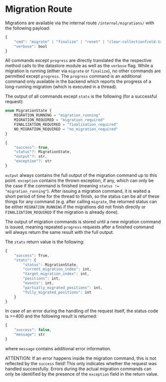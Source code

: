 # Migration Route

Migrations are available via the internal route `/internal/migrations/` with the following payload:
```js
{
    "cmd": "migrate" | "finalize" | "reset" | "clear-collectionfield-tables" | "stats" | "progress",
    "verbose": bool
}
```

All commands except `progress` are directly translated the the respective method calls to the datastore module as well as the `verbose` flag. While a migration is running (either via `migrate` or `finalize`), no other commands are permitted except `progress`. The `progress` command is an additional command only available in the backend which reports the progress of a long-running migration (which is executed in a thread).

The output of all commands except `stats` is the following (for a successful request):
```js
enum MigrationState {
    MIGRATION_RUNNING = "migration_running"
    MIGRATION_REQUIRED = "migration_required"
    FINALIZATION_REQUIRED = "finalization_required"
    NO_MIGRATION_REQUIRED = "no_migration_required"
}

{
    "success": true,
    "status"?: MigrationState,
    "output"?: str,
    "exception"?: str
}
```
`output` always contains the full output of the migration command up to this point. `exception` contains the thrown exception, if any, which can only be the case if the command is finished (meaning `status != "migration_running"`). After issuing a migration command, it is waited a short period of time for the thread to finish, so the status can be all of these things for any command (e.g. after calling `migrate`, the returned status can be either `MIGRATION_RUNNING` if the migrations did not finish directly or `FINALIZATION_REQUIRED` if the migration is already done).

The output of migration commands is stored until a new migration command is issued, meaning repeated `progress` requests after a finished command will always return the same result with the full output.

The `stats` return value is the following:
```js
{
    "success": True,
    "stats": {
        "status": MigrationState,
        "current_migration_index": int,
        "target_migration_index": int,
        "positions": int,
        "events": int,
        "partially_migrated_positions": int,
        "fully_migrated_positions": int
    }
}
```

In case of an error during the handling of the request itself, the status code is >=400 and the following result is returned:
```js
{
    "success": false,
    "message": str
}
```
where `message` contains additional error information.

ATTENTION: If an error happens inside the migration command, this is not reflected by the `success` field! This only indicates whether the request was handled successfully. Errors during the actual migration commands can only be identified by the presence of the `exception` field in the return value.

